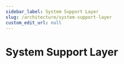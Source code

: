 ```yaml
---
sidebar_label: System Support Layer
slug: /architecture/system-support-layer
custom_edit_url: null
---
```


# System Support Layer

